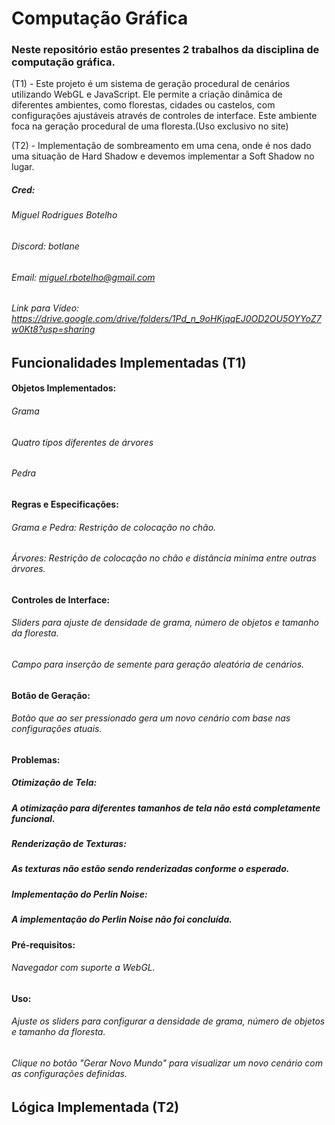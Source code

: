 # Computação Gráfica
### Neste repositório estão presentes 2 trabalhos da disciplina de computação gráfica. 
(T1) - Este projeto é um sistema de geração procedural de cenários utilizando WebGL e JavaScript. Ele permite a criação dinâmica de diferentes ambientes, como florestas, cidades ou castelos, com configurações ajustáveis através de controles de interface. Este ambiente foca na geração procedural de uma floresta.(Uso exclusivo no site)

(T2) - Implementação de sombreamento em uma cena, onde é nos dado uma situação de Hard Shadow e devemos implementar a Soft Shadow no lugar.

##### Cred: 
###### Miguel Rodrigues Botelho
###### Discord: botlane
###### Email: miguel.rbotelho@gmail.com
###### Link para Vídeo: https://drive.google.com/drive/folders/1Pd_n_9oHKjqqEJ0OD2OU5OYYoZ7w0Kt8?usp=sharing

## Funcionalidades Implementadas (T1)
#### Objetos Implementados:
###### Grama
###### Quatro tipos diferentes de árvores
###### Pedra
#### Regras e Especificações:

###### Grama e Pedra: Restrição de colocação no chão.
###### Árvores: Restrição de colocação no chão e distância mínima entre outras árvores.
#### Controles de Interface:

###### Sliders para ajuste de densidade de grama, número de objetos e tamanho da floresta.
###### Campo para inserção de semente para geração aleatória de cenários.

#### Botão de Geração:
###### Botão que ao ser pressionado gera um novo cenário com base nas configurações atuais.

#### Problemas:
##### Otimização de Tela:

##### A otimização para diferentes tamanhos de tela não está completamente funcional.
##### Renderização de Texturas:

##### As texturas não estão sendo renderizadas conforme o esperado.
##### Implementação do Perlin Noise:
##### A implementação do Perlin Noise não foi concluída.

#### Pré-requisitos:
###### Navegador com suporte a WebGL.

#### Uso:
###### Ajuste os sliders para configurar a densidade de grama, número de objetos e tamanho da floresta.
###### Clique no botão "Gerar Novo Mundo" para visualizar um novo cenário com as configurações definidas.


## Lógica Implementada (T2)
